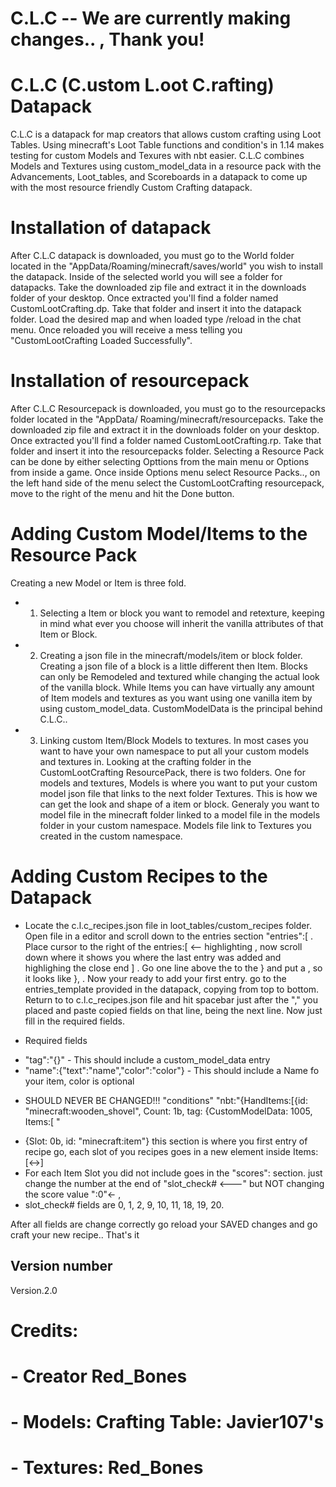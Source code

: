 # C.L.C -- We are currently making changes.. , Thank you! 

# C.L.C (C.ustom L.oot C.rafting) Datapack
C.L.C is a datapack for map creators that allows custom crafting using Loot Tables. Using minecraft's Loot Table functions and condition's in 1.14 makes testing for custom Models and Texures with nbt easier. C.L.C combines Models and Textures using custom_model_data in a resource pack with the Advancements, Loot_tables, and Scoreboards in a datapack to come up with the most resource friendly Custom Crafting datapack.    

   
#   Installation of datapack
After C.L.C datapack is downloaded, you must go to the World folder located in the "AppData/Roaming/minecraft/saves/world" you wish to install the datapack. Inside of the selected world you will see a folder for datapacks. Take the downloaded zip file and extract it in the downloads folder of your desktop. Once extracted you'll find a folder named CustomLootCrafting.dp. Take that folder and insert it into the datapack folder. Load the desired map and when loaded type /reload in the chat menu. Once reloaded you will receive a mess telling you "CustomLootCrafting Loaded Successfully". 

#   Installation of resourcepack
After C.L.C Resourcepack is downloaded, you must go to the resourcepacks folder located in the "AppData/ Roaming/minecraft/resourcepacks. Take the downloaded zip file and extract it in the downloads folder on your desktop. Once extracted you'll find a folder named CustomLootCrafting.rp. Take that folder and insert it into the resourcepacks folder. Selecting a Resource Pack can be done by either selecting Opttions from the main menu or Options from inside a game. Once inside Options menu select Resource Packs.., on the left hand side of the menu select the CustomLootCrafting resourcepack, move to the right of the menu and hit the Done button. 

#   Adding Custom Model/Items to the Resource Pack
Creating a new Model or Item is three fold. 
- 1. Selecting a Item or block you want to remodel and retexture, keeping in mind what ever you choose will inherit the vanilla attributes of that Item or Block. 
- 2. Creating a json file in the minecraft/models/item or block folder. Creating a json file of a block is a little different then Item. Blocks can only be Remodeled and textured while changing the actual look of the vanilla block. While Items you can have virtually any amount of Item models and textures as you want using one vanilla item by using custom_model_data. CustomModelData is the principal behind C.L.C.. 
- 3.  Linking custom Item/Block Models to textures. In most cases you want to have your own namespace to put all your custom models and textures in. Looking at the crafting folder in the CustomLootCrafting ResourcePack, there is two folders. One for models and textures, Models is where you want to put your custom model json file that links to the next folder Textures. This is how we can get the look and shape of a item or block. Generaly you want to model file in the minecraft folder linked to a model file in the models folder in your custom namespace. Models file link to Textures you created in the custom namespace.  

#   Adding Custom Recipes to the Datapack
-   Locate the c.l.c_recipes.json file in loot_tables/custom_recipes folder. Open file in a editor and scroll down to the entries section  "entries":[ . Place cursor to the right of the  entries:[ <-- highlighting , now scroll down where it shows you where the last entry was added and highlighing the close end ] . Go one line above the to the } and put a , so it looks like }, . Now your ready to add your first entry. go to the entries_template provided in the datapack, copying from top to bottom. Return to to c.l.c_recipes.json file and hit spacebar just after the "," you placed and paste copied fields on that line, being the next line. Now just fill in the required fields. 
 
* Required fields 
-   "tag":"{}" - This should include a custom_model_data entry
-   "name":{"text":"name","color":"color"} - This should include a Name fo your item, color is optional
* SHOULD NEVER BE CHANGED!!! 
    "conditions" "nbt:"{HandItems:[{id: \"minecraft:wooden_shovel\", Count: 1b, tag:                         {CustomModelData: 1005, Items:[ "
-   {Slot: 0b, id: \"minecraft:item\"} this section is where you first entry of recipe go, each slot of you       recipes goes in a new element inside Items:[<->]
-   For each Item Slot you did not include goes in the "scores": section. just change the number at the end of "slot_check# <---" but NOT changing the score value ":0"<- , 
- slot_check#  fields are 0, 1, 2, 9, 10, 11, 18, 19, 20.

After all fields are change correctly go reload your SAVED changes and go craft your new recipe.. That's it       

## Version number
Version.2.0

#  Credits:
# - Creator Red_Bones
#  - Models: Crafting Table: Javier107's  
# - Textures: Red_Bones